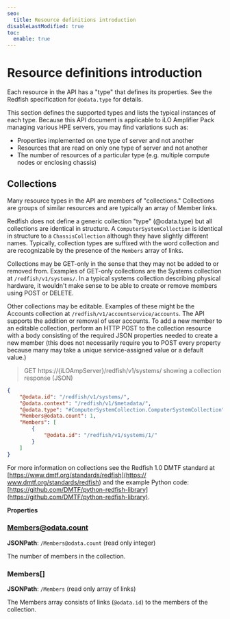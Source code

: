 ```yaml
---
seo:
  title: Resource definitions introduction
disableLastModified: true
toc:
  enable: true
---
```


# Resource definitions introduction

Each resource in the API has a "type" that defines its properties.  See the Redfish specification for `@odata.type` for details.

This section defines the supported types and lists the typical instances of each type.  Because this API document is applicable to iLO Amplifier Pack managing various HPE servers, you may find variations such as:

* Properties implemented on one type of server and not another
* Resources that are read on only one type of server and not another
* The number of resources of a particular type (e.g. multiple compute nodes or enclosing chassis)

## Collections

Many resource types in the API are members of "collections."  Collections are groups of similar resources and are typically an array of Member links.

Redfish does not define a generic collection "type" (@odata.type) but all collections are identical in structure.  A `ComputerSystemCollection` is identical in structure to a `ChassisCollection` although they have slightly different names.  Typically, collection types are suffixed with the word collection and are recognizable by the presence of the `Members` array of links.

Collections may be GET-only in the sense that they may not be added to or removed from.  Examples of GET-only collections are the Systems collection at `/redfish/v1/systems/`.  In a typical systems collection describing physical hardware, it wouldn't make sense to be able to create or remove members using POST or DELETE.

Other collections may be editable.  Examples of these might be the Accounts collection at `/redfish/v1/accountservice/accounts`.  The API supports the addition or removal of user accounts.  To add a new member to an editable collection, perform an HTTP POST to the collection resource with a body consisting of the required JSON properties needed to create a new member (this does not necessarily require you to POST every property because many may take a unique service-assigned value or a default value.)

> GET https://{iLOAmpServer}/redfish/v1/systems/ showing a collection response (JSON)

```json ComputerSystem collection
{
    "@odata.id": "/redfish/v1/systems/",
    "@odata.context": "/redfish/v1/$metadata/",
    "@odata.type": "#ComputerSystemCollection.ComputerSystemCollection",
    "Members@odata.count": 1,
    "Members": [
        {
            "@odata.id": "/redfish/v1/systems/1/"
        }
    ]
}
```

For more information on collections see the Redfish 1.0 DMTF standard at [https://www.dmtf.org/standards/redfish](https:// www.dmtf.org/standards/redfish) and the example Python code:  [https://github.com/DMTF/python-redfish-library](https://github.com/DMTF/python-redfish-library).

**Properties**

### Members@odata.count

**JSONPath**: `/Members@odata.count` (read only integer)

The number of members in the collection.

### Members[]

**JSONPath**: `/Members` (read only array of links)

The Members array consists of links (`@odata.id`) to the members of the collection.
